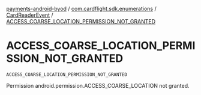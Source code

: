 [payments-android-byod](../../index.md) / [com.cardflight.sdk.enumerations](../index.md) / [CardReaderEvent](index.md) / [ACCESS_COARSE_LOCATION_PERMISSION_NOT_GRANTED](./-a-c-c-e-s-s_-c-o-a-r-s-e_-l-o-c-a-t-i-o-n_-p-e-r-m-i-s-s-i-o-n_-n-o-t_-g-r-a-n-t-e-d.md)

# ACCESS_COARSE_LOCATION_PERMISSION_NOT_GRANTED

`ACCESS_COARSE_LOCATION_PERMISSION_NOT_GRANTED`

Permission android.permission.ACCESS_COARSE_LOCATION not granted.

